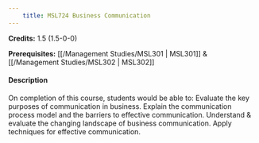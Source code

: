 ```yaml
---
    title: MSL724 Business Communication
---
```

**Credits:** 1.5 (1.5-0-0)



**Prerequisites:** [[/Management Studies/MSL301 | MSL301]] & [[/Management Studies/MSL302 | MSL302]]

#### Description 
On completion of this course, students would be able to: Evaluate the key purposes of communication in business. Explain the communication process model and the barriers to effective communication. Understand & evaluate the changing landscape of business communication. Apply techniques for effective communication.